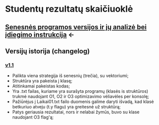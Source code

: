 # Studentų rezultatų skaičiuoklė

## [Senesnės programos versijos ir jų analizė bei įdiegimo instrukcija](https://github.com/GudUgne/Objektinis02) <-



## Versijų istorija (changelog)

### [v1.1]()
 
 - Palikta viena strategija iš senesnių (trečia), su vektoriumi;
 - Struktūra yra pakeista į klasę;
 - Atitinkamai pakeistas kodas;
 - Yra .txt failas, kuriame yra surašyta programų (klasės is struktūros) trukmė naudojant O1, O2 ir O3 optimizavimo vėliavėles per konsolę;
 - Pažiūrėjus į Laikai01.txt failo duomenis galime daryti išvadą, kad klasė betkuriuo atveju (t.y flagu) yra greitesnė už struktūrą;
 - Patys geriausia rezultatai, nors ir nelabai žymūs, buvo su klase naudojant O3 flag'ą;

